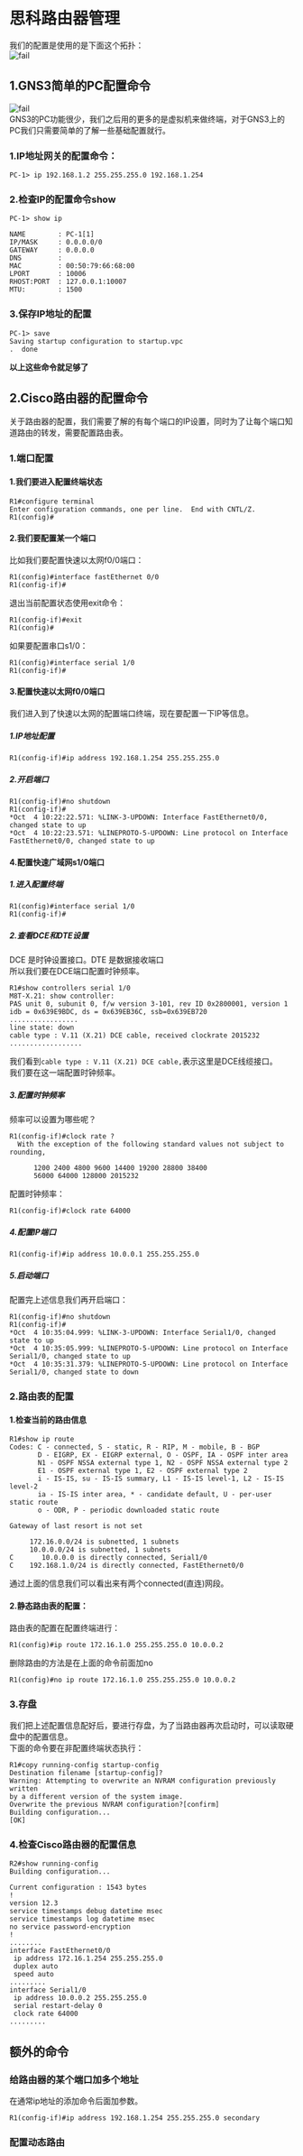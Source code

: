 # 思科路由器管理


我们的配置是使用的是下面这个拓扑：<br>
![fail](img/2.2.PNG)<br>
## 1.GNS3简单的PC配置命令
![fail](img/2.1.PNG)<br>
GNS3的PC功能很少，我们之后用的更多的是虚拟机来做终端，对于GNS3上的PC我们只需要简单的了解一些基础配置就行。<br>
### 1.IP地址网关的配置命令：<br>
```
PC-1> ip 192.168.1.2 255.255.255.0 192.168.1.254
```

### 2.检查IP的配置命令show
```
PC-1> show ip

NAME        : PC-1[1]
IP/MASK     : 0.0.0.0/0
GATEWAY     : 0.0.0.0
DNS         :
MAC         : 00:50:79:66:68:00
LPORT       : 10006
RHOST:PORT  : 127.0.0.1:10007
MTU:        : 1500
```

### 3.保存IP地址的配置
```
PC-1> save
Saving startup configuration to startup.vpc
.  done
```

**以上这些命令就足够了**<br>


## 2.Cisco路由器的配置命令
关于路由器的配置，我们需要了解的有每个端口的IP设置，同时为了让每个端口知道路由的转发，需要配置路由表。<br>

### 1.端口配置
#### 1.我们要进入配置终端状态
```
R1#configure terminal
Enter configuration commands, one per line.  End with CNTL/Z.
R1(config)#
```

#### 2.我们要配置某一个端口
比如我们要配置快速以太网f0/0端口：<br>
```
R1(config)#interface fastEthernet 0/0
R1(config-if)#
```

退出当前配置状态使用exit命令：<br>
```
R1(config-if)#exit
R1(config)#
```

如果要配置串口s1/0：<br>
```
R1(config)#interface serial 1/0
R1(config-if)#
```

#### 3.配置快速以太网f0/0端口
我们进入到了快速以太网的配置端口终端，现在要配置一下IP等信息。<br>

##### 1.IP地址配置
```
R1(config-if)#ip address 192.168.1.254 255.255.255.0
```

##### 2.开启端口
```
R1(config-if)#no shutdown
R1(config-if)#
*Oct  4 10:22:22.571: %LINK-3-UPDOWN: Interface FastEthernet0/0, changed state to up
*Oct  4 10:22:23.571: %LINEPROTO-5-UPDOWN: Line protocol on Interface FastEthernet0/0, changed state to up
```

#### 4.配置快速广域网s1/0端口
##### 1.进入配置终端
```
R1(config)#interface serial 1/0
R1(config-if)#
```

##### 2.查看DCE和DTE设置
DCE 是时钟设置接口。DTE 是数据接收端口<br>
所以我们要在DCE端口配置时钟频率。<br>
```
R1#show controllers serial 1/0
M8T-X.21: show controller:
PAS unit 0, subunit 0, f/w version 3-101, rev ID 0x2800001, version 1
idb = 0x639E9BDC, ds = 0x639EB36C, ssb=0x639EB720
.................
line state: down
cable type : V.11 (X.21) DCE cable, received clockrate 2015232
..................
```
我们看到``cable type : V.11 (X.21) DCE cable,``表示这里是DCE线缆接口。<br>
我们要在这一端配置时钟频率。<br>

##### 3.配置时钟频率
频率可以设置为哪些呢？<br>
```
R1(config-if)#clock rate ?
  With the exception of the following standard values not subject to rounding,

	  1200 2400 4800 9600 14400 19200 28800 38400
	  56000 64000 128000 2015232

```
配置时钟频率：<br>
```
R1(config-if)#clock rate 64000
```

##### 4.配置IP端口
```
R1(config-if)#ip address 10.0.0.1 255.255.255.0
```

##### 5.启动端口
配置完上述信息我们再开启端口：<br>
```
R1(config-if)#no shutdown
R1(config-if)#
*Oct  4 10:35:04.999: %LINK-3-UPDOWN: Interface Serial1/0, changed state to up
*Oct  4 10:35:05.999: %LINEPROTO-5-UPDOWN: Line protocol on Interface Serial1/0, changed state to up
*Oct  4 10:35:31.379: %LINEPROTO-5-UPDOWN: Line protocol on Interface Serial1/0, changed state to down
```

### 2.路由表的配置

#### 1.检查当前的路由信息
```
R1#show ip route
Codes: C - connected, S - static, R - RIP, M - mobile, B - BGP
       D - EIGRP, EX - EIGRP external, O - OSPF, IA - OSPF inter area
       N1 - OSPF NSSA external type 1, N2 - OSPF NSSA external type 2
       E1 - OSPF external type 1, E2 - OSPF external type 2
       i - IS-IS, su - IS-IS summary, L1 - IS-IS level-1, L2 - IS-IS level-2
       ia - IS-IS inter area, * - candidate default, U - per-user static route
       o - ODR, P - periodic downloaded static route

Gateway of last resort is not set

     172.16.0.0/24 is subnetted, 1 subnets
     10.0.0.0/24 is subnetted, 1 subnets
C       10.0.0.0 is directly connected, Serial1/0
C    192.168.1.0/24 is directly connected, FastEthernet0/0
```
通过上面的信息我们可以看出来有两个connected(直连)网段。<br>

#### 2.静态路由表的配置：
路由表的配置在配置终端进行：<br>
```
R1(config)#ip route 172.16.1.0 255.255.255.0 10.0.0.2
```

删除路由的方法是在上面的命令前面加no<br>
```
R1(config)#no ip route 172.16.1.0 255.255.255.0 10.0.0.2
```


### 3.存盘
我们把上述配置信息配好后，要进行存盘，为了当路由器再次启动时，可以读取硬盘中的配置信息。<br>
下面的命令要在非配置终端状态执行：<br>
```
R1#copy running-config startup-config
Destination filename [startup-config]?
Warning: Attempting to overwrite an NVRAM configuration previously written
by a different version of the system image.
Overwrite the previous NVRAM configuration?[confirm]
Building configuration...
[OK]
```

### 4.检查Cisco路由器的配置信息
```
R2#show running-config
Building configuration...

Current configuration : 1543 bytes
!
version 12.3
service timestamps debug datetime msec
service timestamps log datetime msec
no service password-encryption
!
........
interface FastEthernet0/0
 ip address 172.16.1.254 255.255.255.0
 duplex auto
 speed auto
.........
interface Serial1/0
 ip address 10.0.0.2 255.255.255.0
 serial restart-delay 0
 clock rate 64000
.........
```


## 额外的命令
### 给路由器的某个端口加多个地址
在通常ip地址的添加命令后面加参数。<br>
```
R1(config-if)#ip address 192.168.1.254 255.255.255.0 secondary
```

### 配置动态路由










#
